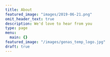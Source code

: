 ```yaml
---
title: About
featured_image: "images/2019-06-21.png"
omit_header_text: true
description: We'd love to hear from you
type: page
menu:
  main: {}
featured_image: "/images/genas_temp_logo.jpg"
draft: true
---
```


